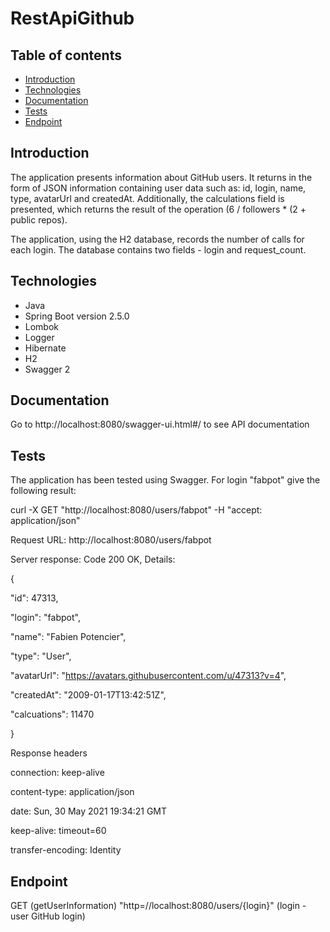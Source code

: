 # RestApiGithub

## Table of contents
* [Introduction](#introduction)
* [Technologies](#technologies)
* [Documentation](#Documentation)
* [Tests](#Tests)
* [Endpoint](#endpoint)

## Introduction

The application presents information about GitHub users.
It returns in the form of JSON information containing user data such as: id, login, name, type, avatarUrl and createdAt. 
Additionally, the calculations field is presented, which returns the result of the operation (6 / followers * (2 + public repos).

The application, using the H2 database, records the number of calls for each login. The database contains two fields - login and request_count.


## Technologies 

* Java 
* Spring Boot version 2.5.0
* Lombok 
* Logger
* Hibernate
* H2
* Swagger 2


## Documentation

Go to http://localhost:8080/swagger-ui.html#/ to see API documentation 

## Tests

The application has been tested using Swagger.
For login "fabpot" give the following result:

curl -X GET "http://localhost:8080/users/fabpot" -H "accept: application/json"

Request URL: http://localhost:8080/users/fabpot

Server response: Code 200 OK, Details:

{

  "id": 47313,
  
  "login": "fabpot",
  
  "name": "Fabien Potencier",
  
  "type": "User",
  
  "avatarUrl": "https://avatars.githubusercontent.com/u/47313?v=4",
  
  "createdAt": "2009-01-17T13:42:51Z",
  
  "calcuations": 11470
  
}

Response headers

 connection: keep-alive 
 
 content-type: application/json 
 
 date: Sun, 30 May 2021 19:34:21 GMT 
 
 keep-alive: timeout=60 
 
 transfer-encoding: Identity 



## Endpoint

GET (getUserInformation) "http=//localhost:8080/users/{login}" (login - user GitHub login)
